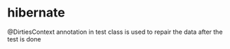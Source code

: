 # hibernate

@DirtiesContext annotation in test class is used to repair the data after the test is done
